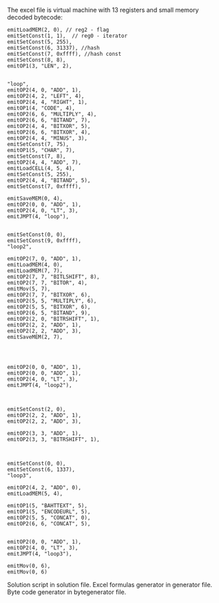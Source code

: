 The excel file is virtual machine with 13 registers and small memory decoded bytecode:

    emitLoadMEM(2, 0), // reg2 - flag
    emitSetConst(1, 1),  // reg0 - iterator
    emitSetConst(5, 255), 
    emitSetConst(6, 31337), //hash
    emitSetConst(7, 0xffff), //hash const
    emitSetConst(8, 8),
    emitOP1(3, "LEN", 2),


    "loop",
    emitOP2(4, 0, "ADD", 1), 
    emitOP2(4, 2, "LEFT", 4),
    emitOP2(4, 4, "RIGHT", 1),
    emitOP1(4, "CODE", 4),
    emitOP2(6, 6, "MULTIPLY", 4),
    emitOP2(6, 6, "BITAND", 7),
    emitOP2(4, 4, "BITXOR", 5),
    emitOP2(6, 6, "BITXOR", 4),
    emitOP2(4, 4, "MINUS", 3),
    emitSetConst(7, 75),
    emitOP1(5, "CHAR", 7),
    emitSetConst(7, 8),
    emitOP2(4, 4, "ADD", 7),
    emitLoadCELL(4, 5, 4),
    emitSetConst(5, 255),
    emitOP2(4, 4, "BITAND", 5),
    emitSetConst(7, 0xffff),

    emitSaveMEM(0, 4), 
    emitOP2(0, 0, "ADD", 1), 
    emitOP2(4, 0, "LT", 3), 
    emitJMPT(4, "loop"),


    emitSetConst(0, 0),
    emitSetConst(9, 0xffff),
    "loop2",

    emitOP2(7, 0, "ADD", 1),
    emitLoadMEM(4, 0),
    emitLoadMEM(7, 7),
    emitOP2(7, 7, "BITLSHIFT", 8),
    emitOP2(7, 7, "BITOR", 4), 
    emitMov(5, 7), 
    emitOP2(7, 7, "BITXOR", 6), 
    emitOP2(5, 5, "MULTIPLY", 6), 
    emitOP2(5, 5, "BITXOR", 6), 
    emitOP2(6, 5, "BITAND", 9),
    emitOP2(2, 0, "BITRSHIFT", 1),
    emitOP2(2, 2, "ADD", 1),
    emitOP2(2, 2, "ADD", 3),
    emitSaveMEM(2, 7), 
    



    emitOP2(0, 0, "ADD", 1), 
    emitOP2(0, 0, "ADD", 1), 
    emitOP2(4, 0, "LT", 3), 
    emitJMPT(4, "loop2"),



    emitSetConst(2, 0),
    emitOP2(2, 2, "ADD", 1),
    emitOP2(2, 2, "ADD", 3),

    emitOP2(3, 3, "ADD", 1), 
    emitOP2(3, 3, "BITRSHIFT", 1),

    

    emitSetConst(0, 0),
    emitSetConst(6, 1337),
    "loop3",

    emitOP2(4, 2, "ADD", 0), 
    emitLoadMEM(5, 4),

    emitOP1(5, "BAHTTEXT", 5),
    emitOP1(5, "ENCODEURL", 5),
    emitOP2(5, 5, "CONCAT", 0),
    emitOP2(6, 6, "CONCAT", 5),


    emitOP2(0, 0, "ADD", 1), 
    emitOP2(4, 0, "LT", 3), 
    emitJMPT(4, "loop3"),

    emitMov(0, 6),
    emitMov(0, 6)
    
    
Solution script in solution file.
Excel formulas generator in generator file.
Byte code generator in bytegenerator file.


    
    
    
    
